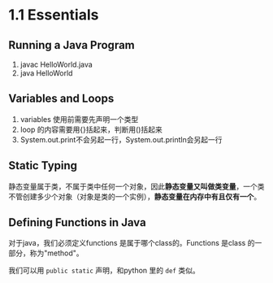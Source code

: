 # 1.1 Essentials

## Running a Java Program <a href="#running-a-java-program" id="running-a-java-program"></a>

1. javac HelloWorld.java
2. java HelloWorld

## Variables and Loops

1. variables 使用前需要先声明一个类型
2. loop 的内容需要用{}括起来，判断用()括起来
3. System.out.print不会另起一行，System.out.println会另起一行

## Static Typing

静态变量属于类，不属于类中任何一个对象，因此**静态变量又叫做类变量**，一个类不管创建多少个对象（对象是类的一个实例），**静态变量在内存中有且仅有一个**。

## Defining Functions in Java

对于java，我们必须定义functions 是属于哪个class的。Functions 是class 的一部分，称为"method"。

我们可以用  `public static` 声明，和python 里的 `def` 类似。







































